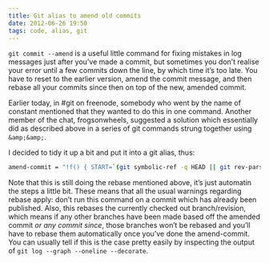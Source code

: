 ```yaml
---
title: Git alias to amend old commits
date: 2012-06-26 19:50
tags: code, alias, git
---
```


`git commit --amend` is a useful little command for fixing mistakes in log
messages just after you’ve made a commit, but sometimes you don’t realise your
error until a few commits down the line, by which time it’s too late. You have
to reset to the earlier version, amend the commit message, and then rebase all
your commits since then on top of the new, amended commit.

Earlier today, in #git on freenode, somebody who went by the name of constant
mentioned that they wanted to do this in one command. Another member of the
chat, frogsonwheels, suggested a solution which essentially did as described
above in a series of git commands strung together using `&amp;&amp;`.

I decided to tidy it up a bit and put it into a git alias, thus:

``` bash
amend-commit = "!f() { START=`(git symbolic-ref -q HEAD || git rev-parse HEAD) | cut -d"/" -f 3`; git checkout -q $1 && git commit --amend && git rebase --onto HEAD $1 $START; }; f"
```

Note that this is still doing the rebase mentioned above, it’s just automatin
the steps a little bit. These means that all the usual warnings regarding rebase
apply: don’t run this command on a commit which has already been published.
Also, this rebases the currently checked out branch/revision, which means if any
other branches have been made based off the amended commit *or any commit
since*, those branches won’t be rebased and you’ll have to rebase them
automatically once you’ve done the amend-commit. You can usually tell if this
is the case pretty easily by inspecting the output of `git log --graph --oneline
--decorate`.

